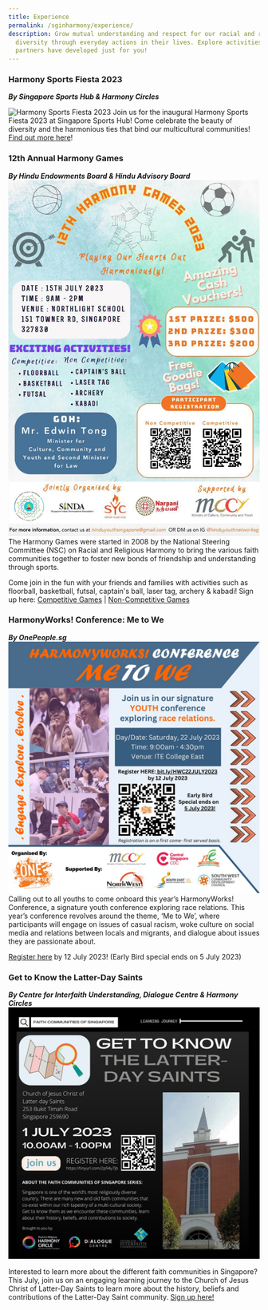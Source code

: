 ```yaml
---
title: Experience
permalink: /sginharmony/experience/
description: Grow mutual understanding and respect for our racial and religious
  diversity through everyday actions in their lives. Explore activities that our
  partners have developed just for you!
---
```

### Harmony Sports Fiesta 2023
***By Singapore Sports Hub & Harmony Circles***

![Harmony Sports Fiesta 2023](/images/racial-harmony-digital-assets_what's-happening-thumbnail-6480x4320px.jpg)
Join us for the inaugural Harmony Sports Fiesta 2023 at Singapore Sports Hub! Come celebrate the beauty of diversity and the harmonious ties that bind our multicultural communities! [Find out more here](https://www.sportshub.com.sg/HarmonySportsFiesta?utm_medium=web&utm_source=Harmony%20Circle&utm_campaign=Harmony_Sports_Fiesta_2023&utm_content=harmony_circle_website)!

### 12th Annual Harmony Games
***By Hindu Endowments Board & Hindu Advisory Board***
![12th Annual Harmony Games 2023](/images/12th%20annual%20harmony%20games.jpg)
The Harmony Games were started in 2008 by the National Steering Committee (NSC) on Racial and Religious Harmony to bring the various faith communities together to foster new bonds of friendship and understanding through sports.

Come join in the fun with your friends and families with activities such as floorball, basketball, futsal, captain's ball, laser tag, archery & kabadi!
Sign up here:
[Competitive Games](https://docs.google.com/forms/d/e/1FAIpQLSdlDVFNw5X0rsyU4dLoSk1o0UklaLFFFXIFJRWjh-0TgDkgGQ/viewform)
|
[Non-Competitive Games](https://docs.google.com/forms/d/e/1FAIpQLScF0bizk6lPSLhI0ENshbpjx-NAs0lll8PaXWW7bcefvbziFg/viewform)

### HarmonyWorks! Conference: Me to We
***By OnePeople.sg***
![Harmonyworks! conference](/images/harmonyworkshighres.jpg)
Calling out to all youths to come onboard this year’s HarmonyWorks! Conference, a signature youth conference exploring race relations. This year’s conference revolves around the theme, ‘Me to We’, where participants will engage on issues of casual racism, woke culture on social media and relations between locals and migrants, and dialogue about issues they are passionate about.

[Register here](https://www.bit.ly/HWC22JULY2023) by 12 July 2023! (Early Bird special ends on 5 July 2023)

### Get to Know the Latter-Day Saints
***By Centre for Interfaith Understanding, Dialogue Centre & Harmony Circles***
![Latter Day Saints](/images/get%20to%20know%20the%20latter-day%20saints.jpg)

Interested to learn more about the different faith communities in Singapore? This July, join us on an engaging learning journey to the Church of Jesus Christ of Latter-Day Saints to learn more about the history, beliefs and contributions of the Latter-Day Saint community. [Sign up here!](http://tinyurl.com/2p94y7jb)